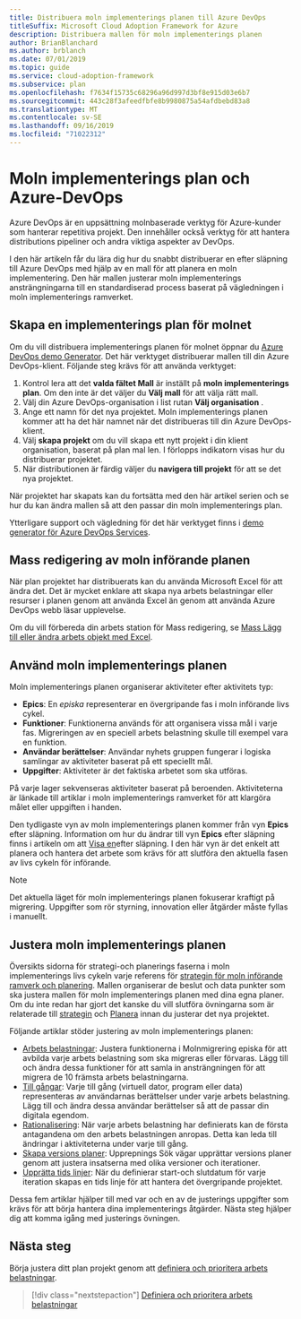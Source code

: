 ```yaml
---
title: Distribuera moln implementerings planen till Azure DevOps
titleSuffix: Microsoft Cloud Adoption Framework for Azure
description: Distribuera mallen för moln implementerings planen
author: BrianBlanchard
ms.author: brblanch
ms.date: 07/01/2019
ms.topic: guide
ms.service: cloud-adoption-framework
ms.subservice: plan
ms.openlocfilehash: f7634f15735c68296a96d997d3bf8e915d03e6b7
ms.sourcegitcommit: 443c28f3afeedfbfe8b9980875a54afdbebd83a8
ms.translationtype: MT
ms.contentlocale: sv-SE
ms.lasthandoff: 09/16/2019
ms.locfileid: "71022312"
---
```

# <a name="cloud-adoption-plan-and-azure-devops"></a>Moln implementerings plan och Azure-DevOps

Azure DevOps är en uppsättning molnbaserade verktyg för Azure-kunder som hanterar repetitiva projekt. Den innehåller också verktyg för att hantera distributions pipeliner och andra viktiga aspekter av DevOps. 

I den här artikeln får du lära dig hur du snabbt distribuerar en efter släpning till Azure DevOps med hjälp av en mall för att planera en moln implementering. Den här mallen justerar moln implementerings ansträngningarna till en standardiserad process baserat på vägledningen i moln implementerings ramverket.

## <a name="create-your-cloud-adoption-plan"></a>Skapa en implementerings plan för molnet

Om du vill distribuera implementerings planen för molnet öppnar du [Azure DevOps demo Generator](https://aka.ms/adopt/plan/generator). Det här verktyget distribuerar mallen till din Azure DevOps-klient. Följande steg krävs för att använda verktyget:

1. Kontrol lera att det **valda fältet Mall** är inställt på **moln implementerings plan**. Om den inte är det väljer du **Välj mall** för att välja rätt mall.
2. Välj din Azure DevOps-organisation i list rutan **Välj organisation** .
3. Ange ett namn för det nya projektet. Moln implementerings planen kommer att ha det här namnet när det distribueras till din Azure DevOps-klient.
4. Välj **skapa projekt** om du vill skapa ett nytt projekt i din klient organisation, baserat på plan mal len. I förlopps indikatorn visas hur du distribuerar projektet.
5. När distributionen är färdig väljer du **navigera till projekt** för att se det nya projektet.

När projektet har skapats kan du fortsätta med den här artikel serien och se hur du kan ändra mallen så att den passar din moln implementerings plan.

Ytterligare support och vägledning för det här verktyget finns i [demo generator för Azure DevOps Services](https://docs.microsoft.com/azure/devops/demo-gen/?toc=%2Fazure%2Fdevops%2Fdemo-gen%2Ftoc.json&bc=%2Fazure%2Fdevops%2Fdemo-gen%2Fbreadcrumb%2Ftoc.json&view=azure-devops).

## <a name="bulk-edit-the-cloud-adoption-plan"></a>Mass redigering av moln införande planen

När plan projektet har distribuerats kan du använda Microsoft Excel för att ändra det. Det är mycket enklare att skapa nya arbets belastningar eller resurser i planen genom att använda Excel än genom att använda Azure DevOps webb läsar upplevelse.

Om du vill förbereda din arbets station för Mass redigering, se [Mass Lägg till eller ändra arbets objekt med Excel](https://docs.microsoft.com/azure/devops/boards/backlogs/office/bulk-add-modify-work-items-excel?view=azure-devops).

## <a name="use-the-cloud-adoption-plan"></a>Använd moln implementerings planen

Moln implementerings planen organiserar aktiviteter efter aktivitets typ:

- **Epics**: En *episka* representerar en övergripande fas i moln införande livs cykel.
- **Funktioner**: Funktionerna används för att organisera vissa mål i varje fas. Migreringen av en speciell arbets belastning skulle till exempel vara en funktion.
- **Användar berättelser**: Användar nyhets gruppen fungerar i logiska samlingar av aktiviteter baserat på ett speciellt mål.
- **Uppgifter**: Aktiviteter är det faktiska arbetet som ska utföras.

På varje lager sekvenseras aktiviteter baserat på beroenden. Aktiviteterna är länkade till artiklar i moln implementerings ramverket för att klargöra målet eller uppgiften i handen.

Den tydligaste vyn av moln implementerings planen kommer från vyn **Epics** efter släpning. Information om hur du ändrar till vyn **Epics** efter släpning finns i artikeln om att [Visa en](https://docs.microsoft.com/azure/devops/boards/backlogs/define-features-epics?view=azure-devops#view-a-backlog-or-portfolio-backlog)efter släpning. I den här vyn är det enkelt att planera och hantera det arbete som krävs för att slutföra den aktuella fasen av livs cykeln för införande.

> [!NOTE]
> Det aktuella läget för moln implementerings planen fokuserar kraftigt på migrering. Uppgifter som rör styrning, innovation eller åtgärder måste fyllas i manuellt.

## <a name="align-the-cloud-adoption-plan"></a>Justera moln implementerings planen

Översikts sidorna för strategi-och planerings faserna i moln implementerings livs cykeln varje referens för [strategin för moln införande ramverk och planering](https://archcenter.blob.core.windows.net/cdn/fusion/readiness/Microsoft-Cloud-Adoption-Framework-Strategy-and-Plan-Template.docx). Mallen organiserar de beslut och data punkter som ska justera mallen för moln implementerings planen med dina egna planer. Om du inte redan har gjort det kanske du vill slutföra övningarna som är relaterade till [strategin](../strategy/index.md) och [Planera](../plan/index.md) innan du justerar det nya projektet.

Följande artiklar stöder justering av moln implementerings planen:

- [Arbets belastningar](./workloads.md): Justera funktionerna i Molnmigrering episka för att avbilda varje arbets belastning som ska migreras eller förvaras. Lägg till och ändra dessa funktioner för att samla in ansträngningen för att migrera de 10 främsta arbets belastningarna.
- [Till gångar](./assets.md): Varje till gång (virtuell dator, program eller data) representeras av användarnas berättelser under varje arbets belastning. Lägg till och ändra dessa användar berättelser så att de passar din digitala egendom.
- [Rationalisering](./review-rationalization.md): När varje arbets belastning har definierats kan de första antagandena om den arbets belastningen anropas. Detta kan leda till ändringar i aktiviteterna under varje till gång.
- [Skapa versions planer](./iteration-paths.md): Upprepnings Sök vägar upprättar versions planer genom att justera insatserna med olika versioner och iterationer.
- [Upprätta tids linjer](./timelines.md): När du definierar start-och slutdatum för varje iteration skapas en tids linje för att hantera det övergripande projektet.

Dessa fem artiklar hjälper till med var och en av de justerings uppgifter som krävs för att börja hantera dina implementerings åtgärder. Nästa steg hjälper dig att komma igång med justerings övningen.

## <a name="next-steps"></a>Nästa steg

Börja justera ditt plan projekt genom att [definiera och prioritera arbets belastningar](./workloads.md).

> [!div class="nextstepaction"]
> [Definiera och prioritera arbets belastningar](./workloads.md)
